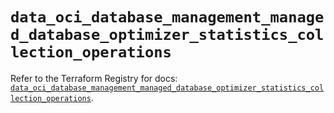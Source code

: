 # `data_oci_database_management_managed_database_optimizer_statistics_collection_operations`

Refer to the Terraform Registry for docs: [`data_oci_database_management_managed_database_optimizer_statistics_collection_operations`](https://registry.terraform.io/providers/oracle/oci/6.18.0/docs/data-sources/database_management_managed_database_optimizer_statistics_collection_operations).

